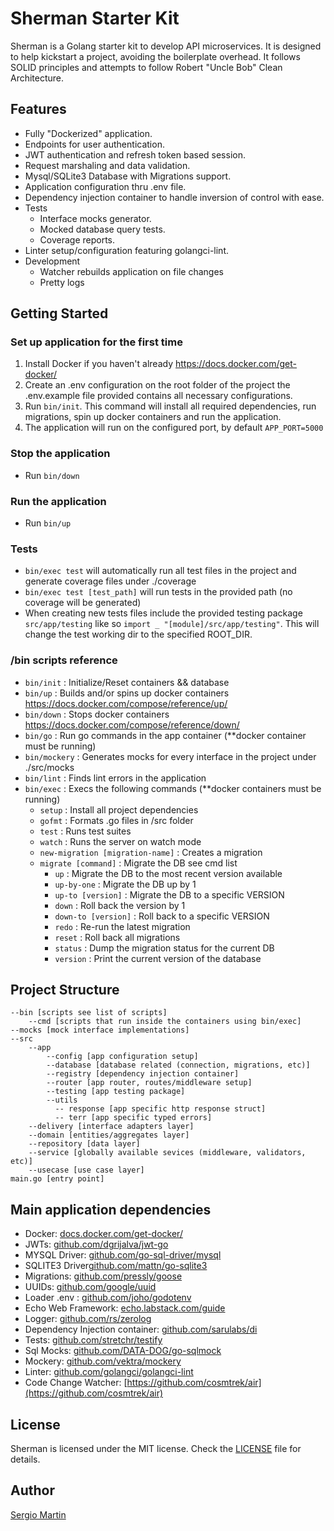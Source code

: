 # Sherman Starter Kit
Sherman is a Golang starter kit to develop API microservices. It is designed to help kickstart a project, avoiding the boilerplate overhead.
It follows SOLID principles and attempts to follow Robert "Uncle Bob" Clean Architecture. 

## Features
- Fully "Dockerized" application.
- Endpoints for user authentication.
- JWT authentication and refresh token based session.
- Request marshaling and data validation.
- Mysql/SQLite3 Database with Migrations support.
- Application configuration thru .env file.
- Dependency injection container to handle inversion of control with ease.
- Tests
    - Interface mocks generator.
    - Mocked database query tests.
    - Coverage reports.
- Linter setup/configuration featuring golangci-lint.
- Development
    - Watcher rebuilds application on file changes
    - Pretty logs

## Getting Started
### Set up application for the first time
1. Install Docker if you haven't already https://docs.docker.com/get-docker/
2. Create an .env configuration on the root folder of the project the .env.example file provided contains all necessary configurations. 
3. Run ```bin/init```. This command will install all required dependencies, run migrations, spin up docker containers and run the application.
4. The application will run on the configured port, by default ```APP_PORT=5000```

### Stop the application
- Run ```bin/down```

### Run the application
- Run ```bin/up```

### Tests
- `bin/exec test` will automatically run all test files in the project and generate coverage files under ./coverage
- `bin/exec test [test_path]` will run tests in the provided path (no coverage will be generated) 
- When creating new tests files include the provided testing package ```src/app/testing``` like so ```import _ "[module]/src/app/testing"```. This will change the test working dir to the specified ROOT_DIR.
    
### /bin scripts reference
- ```bin/init```                            : Initialize/Reset containers && database
- ```bin/up```                              : Builds and/or spins up docker containers https://docs.docker.com/compose/reference/up/  
- ```bin/down```                            : Stops docker containers https://docs.docker.com/compose/reference/down/
- ```bin/go```                              : Run go commands in the app container (**docker container must be running)
- ```bin/mockery```                         : Generates mocks for every interface in the project under ./src/mocks
- ```bin/lint```                            : Finds lint errors in the application
- ```bin/exec```                            : Execs the following commands (**docker containers must be running)
    - ```setup```                           : Install all project dependencies
    - ```gofmt```                           : Formats .go files in /src folder
    - ```test```                            : Runs test suites
    - ```watch```                           : Runs the server on watch mode
    - ```new-migration [migration-name]```  : Creates a migration
    - ```migrate [command]```               : Migrate the DB see cmd list
        - ```up```                          : Migrate the DB to the most recent version available
        - ```up-by-one```                   : Migrate the DB up by 1
        - ```up-to [version]```             : Migrate the DB to a specific VERSION
        - ```down```                        : Roll back the version by 1
        - ```down-to [version]```           : Roll back to a specific VERSION
        - ```redo```                        : Re-run the latest migration
        - ```reset```                       : Roll back all migrations
        - ```status```                      : Dump the migration status for the current DB
        - ```version```                     : Print the current version of the database


## Project Structure
```
--bin [scripts see list of scripts]
    --cmd [scripts that run inside the containers using bin/exec]
--mocks [mock interface implementations]
--src
    --app
        --config [app configuration setup]
        --database [database related (connection, migrations, etc)]
        --registry [dependency injection container]
        --router [app router, routes/middleware setup]
        --testing [app testing package]
        --utils
          -- response [app specific http response struct]
          -- terr [app specific typed errors]
    --delivery [interface adapters layer]
    --domain [entities/aggregates layer]
    --repository [data layer]
    --service [globally available sevices (middleware, validators, etc)]
    --usecase [use case layer]
main.go [entry point]
```

## Main application dependencies
- Docker: [docs.docker.com/get-docker/](https://docs.docker.com/get-docker/)
- JWTs: [github.com/dgrijalva/jwt-go](https://github.com/dgrijalva/jwt-go)
- MYSQL Driver: [github.com/go-sql-driver/mysql](https://github.com/go-sql-driver/mysql)
- SQLITE3 Driver[github.com/mattn/go-sqlite3](https://github.com/mattn/go-sqlite3)
- Migrations: [github.com/pressly/goose](https://github.com/pressly/goose)
- UUIDs: [github.com/google/uuid](https://github.com/google/uuid)
- Loader .env : [github.com/joho/godotenv](https://github.com/joho/godotenv)
- Echo Web Framework: [echo.labstack.com/guide](https://echo.labstack.com/guide)
- Logger: [github.com/rs/zerolog](https://github.com/rs/zerolog)
- Dependency Injection container: [github.com/sarulabs/di](https://github.com/sarulabs/di)
- Tests: [github.com/stretchr/testify](https://github.com/stretchr/testify)
- Sql Mocks: [github.com/DATA-DOG/go-sqlmock](https://github.com/DATA-DOG/go-sqlmock)
- Mockery: [github.com/vektra/mockery](https://github.com/vektra/mockery)
- Linter: [github.com/golangci/golangci-lint](https://github.com/golangci/golangci-lint)
- Code Change Watcher: [https://github.com/cosmtrek/air](https://github.com/cosmtrek/air)

## License
Sherman is licensed under the MIT license. Check the [LICENSE](LICENSE) file for details.

## Author
[Sergio Martin](https://smartinsantos.github.io/)